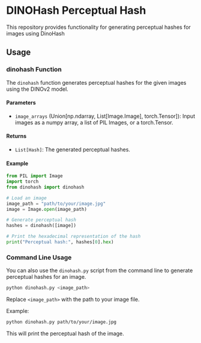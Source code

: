# DINOHash Perceptual Hash

This repository provides functionality for generating perceptual hashes for images using DinoHash

## Usage

### dinohash Function

The `dinohash` function generates perceptual hashes for the given images using the DINOv2 model.

#### Parameters

- `image_arrays` (Union[np.ndarray, List[Image.Image], torch.Tensor]): Input images as a numpy array, a list of PIL Images, or a torch.Tensor.

#### Returns

- `List[Hash]`: The generated perceptual hashes.

#### Example

```python
from PIL import Image
import torch
from dinohash import dinohash

# Load an image
image_path = "path/to/your/image.jpg"
image = Image.open(image_path)

# Generate perceptual hash
hashes = dinohash([image])

# Print the hexadecimal representation of the hash
print("Perceptual hash:", hashes[0].hex)
```

### Command Line Usage

You can also use the `dinohash.py` script from the command line to generate perceptual hashes for an image.

```sh
python dinohash.py <image_path>
```

Replace `<image_path>` with the path to your image file.

Example:

```sh
python dinohash.py path/to/your/image.jpg
```

This will print the perceptual hash of the image.